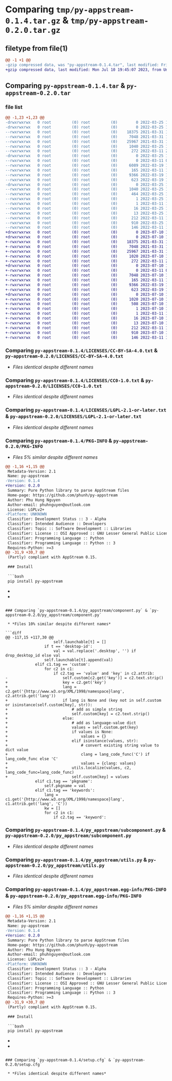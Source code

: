 # Comparing `tmp/py-appstream-0.1.4.tar.gz` & `tmp/py-appstream-0.2.0.tar.gz`

## filetype from file(1)

```diff
@@ -1 +1 @@
-gzip compressed data, was "py-appstream-0.1.4.tar", last modified: Fri Mar 25 14:57:46 2022, max compression
+gzip compressed data, last modified: Mon Jul 10 19:45:07 2023, from Unix
```

## Comparing `py-appstream-0.1.4.tar` & `py-appstream-0.2.0.tar`

### file list

```diff
@@ -1,23 +1,23 @@
-drwxrwxrwx   0 root         (0) root         (0)        0 2022-03-25 14:57:46.812743 py-appstream-0.1.4/
-drwxrwxrwx   0 root         (0) root         (0)        0 2022-03-25 14:57:46.805466 py-appstream-0.1.4/LICENSES/
--rwxrwxrwx   0 root         (0) root         (0)    18375 2021-03-31 15:07:53.000000 py-appstream-0.1.4/LICENSES/CC-BY-SA-4.0.txt
--rwxrwxrwx   0 root         (0) root         (0)     7048 2021-03-31 15:07:53.000000 py-appstream-0.1.4/LICENSES/CC0-1.0.txt
--rwxrwxrwx   0 root         (0) root         (0)    25967 2021-03-31 15:07:53.000000 py-appstream-0.1.4/LICENSES/LGPL-2.1-or-later.txt
--rwxrwxrwx   0 root         (0) root         (0)     1040 2022-03-25 14:57:46.812924 py-appstream-0.1.4/PKG-INFO
--rwxrwxrwx   0 root         (0) root         (0)      272 2022-03-11 21:29:06.000000 py-appstream-0.1.4/README.md
-drwxrwxrwx   0 root         (0) root         (0)        0 2022-03-25 14:57:46.809038 py-appstream-0.1.4/py_appstream/
--rwxrwxrwx   0 root         (0) root         (0)        0 2022-03-11 06:26:48.000000 py-appstream-0.1.4/py_appstream/__init__.py
--rwxrwxrwx   0 root         (0) root         (0)     6089 2022-03-19 16:37:52.000000 py-appstream-0.1.4/py_appstream/component.py
--rwxrwxrwx   0 root         (0) root         (0)      165 2022-03-11 15:49:44.000000 py-appstream-0.1.4/py_appstream/exceptions.py
--rwxrwxrwx   0 root         (0) root         (0)     9366 2022-03-19 16:35:24.000000 py-appstream-0.1.4/py_appstream/subcomponent.py
--rwxrwxrwx   0 root         (0) root         (0)      623 2022-03-19 16:35:24.000000 py-appstream-0.1.4/py_appstream/utils.py
-drwxrwxrwx   0 root         (0) root         (0)        0 2022-03-25 14:57:46.812255 py-appstream-0.1.4/py_appstream.egg-info/
--rwxrwxrwx   0 root         (0) root         (0)     1040 2022-03-25 14:57:46.000000 py-appstream-0.1.4/py_appstream.egg-info/PKG-INFO
--rwxrwxrwx   0 root         (0) root         (0)      464 2022-03-25 14:57:46.000000 py-appstream-0.1.4/py_appstream.egg-info/SOURCES.txt
--rwxrwxrwx   0 root         (0) root         (0)        1 2022-03-25 14:57:46.000000 py-appstream-0.1.4/py_appstream.egg-info/dependency_links.txt
--rwxrwxrwx   0 root         (0) root         (0)        1 2022-03-11 18:03:59.000000 py-appstream-0.1.4/py_appstream.egg-info/not-zip-safe
--rwxrwxrwx   0 root         (0) root         (0)       16 2022-03-25 14:57:46.000000 py-appstream-0.1.4/py_appstream.egg-info/requires.txt
--rwxrwxrwx   0 root         (0) root         (0)       13 2022-03-25 14:57:46.000000 py-appstream-0.1.4/py_appstream.egg-info/top_level.txt
--rwxrwxrwx   0 root         (0) root         (0)      212 2022-03-11 17:36:47.000000 py-appstream-0.1.4/pyproject.toml
--rwxrwxrwx   0 root         (0) root         (0)      910 2022-03-25 14:57:46.813621 py-appstream-0.1.4/setup.cfg
--rwxrwxrwx   0 root         (0) root         (0)      146 2022-03-11 17:29:31.000000 py-appstream-0.1.4/setup.py
+drwxrwxrwx   0 root         (0) root         (0)        0 2023-07-10 19:43:15.000000 py-appstream-0.2.0/
+drwxrwxrwx   0 root         (0) root         (0)        0 2023-07-10 19:43:15.000000 py-appstream-0.2.0/LICENSES/
+-rwxrwxrwx   0 root         (0) root         (0)    18375 2021-03-31 15:07:53.000000 py-appstream-0.2.0/LICENSES/CC-BY-SA-4.0.txt
+-rwxrwxrwx   0 root         (0) root         (0)     7048 2021-03-31 15:07:53.000000 py-appstream-0.2.0/LICENSES/CC0-1.0.txt
+-rwxrwxrwx   0 root         (0) root         (0)    25967 2021-03-31 15:07:53.000000 py-appstream-0.2.0/LICENSES/LGPL-2.1-or-later.txt
+-rwxrwxrwx   0 root         (0) root         (0)     1020 2023-07-10 19:43:15.000000 py-appstream-0.2.0/PKG-INFO
+-rwxrwxrwx   0 root         (0) root         (0)      272 2022-03-11 21:29:06.000000 py-appstream-0.2.0/README.md
+drwxrwxrwx   0 root         (0) root         (0)        0 2023-07-10 19:43:15.000000 py-appstream-0.2.0/py_appstream/
+-rwxrwxrwx   0 root         (0) root         (0)        0 2022-03-11 06:26:48.000000 py-appstream-0.2.0/py_appstream/__init__.py
+-rwxrwxrwx   0 root         (0) root         (0)     7048 2023-07-10 15:14:34.000000 py-appstream-0.2.0/py_appstream/component.py
+-rwxrwxrwx   0 root         (0) root         (0)      165 2022-03-11 15:49:44.000000 py-appstream-0.2.0/py_appstream/exceptions.py
+-rwxrwxrwx   0 root         (0) root         (0)     9366 2022-03-19 16:35:24.000000 py-appstream-0.2.0/py_appstream/subcomponent.py
+-rwxrwxrwx   0 root         (0) root         (0)      623 2022-03-19 16:35:24.000000 py-appstream-0.2.0/py_appstream/utils.py
+drwxrwxrwx   0 root         (0) root         (0)        0 2023-07-10 19:43:15.000000 py-appstream-0.2.0/py_appstream.egg-info/
+-rwxrwxrwx   0 root         (0) root         (0)     1020 2023-07-10 19:43:15.000000 py-appstream-0.2.0/py_appstream.egg-info/PKG-INFO
+-rwxrwxrwx   0 root         (0) root         (0)      508 2023-07-10 19:43:15.000000 py-appstream-0.2.0/py_appstream.egg-info/SOURCES.txt
+-rwxrwxrwx   0 root         (0) root         (0)        1 2023-07-10 19:43:15.000000 py-appstream-0.2.0/py_appstream.egg-info/dependency_links.txt
+-rwxrwxrwx   0 root         (0) root         (0)        1 2022-03-11 18:03:59.000000 py-appstream-0.2.0/py_appstream.egg-info/not-zip-safe
+-rwxrwxrwx   0 root         (0) root         (0)       16 2023-07-10 19:43:15.000000 py-appstream-0.2.0/py_appstream.egg-info/requires.txt
+-rwxrwxrwx   0 root         (0) root         (0)       13 2023-07-10 19:43:15.000000 py-appstream-0.2.0/py_appstream.egg-info/top_level.txt
+-rwxrwxrwx   0 root         (0) root         (0)      212 2022-03-11 17:36:47.000000 py-appstream-0.2.0/pyproject.toml
+-rwxrwxrwx   0 root         (0) root         (0)      910 2023-07-10 19:43:15.000000 py-appstream-0.2.0/setup.cfg
+-rwxrwxrwx   0 root         (0) root         (0)      146 2022-03-11 17:29:31.000000 py-appstream-0.2.0/setup.py
```

### Comparing `py-appstream-0.1.4/LICENSES/CC-BY-SA-4.0.txt` & `py-appstream-0.2.0/LICENSES/CC-BY-SA-4.0.txt`

 * *Files identical despite different names*

### Comparing `py-appstream-0.1.4/LICENSES/CC0-1.0.txt` & `py-appstream-0.2.0/LICENSES/CC0-1.0.txt`

 * *Files identical despite different names*

### Comparing `py-appstream-0.1.4/LICENSES/LGPL-2.1-or-later.txt` & `py-appstream-0.2.0/LICENSES/LGPL-2.1-or-later.txt`

 * *Files identical despite different names*

### Comparing `py-appstream-0.1.4/PKG-INFO` & `py-appstream-0.2.0/PKG-INFO`

 * *Files 5% similar despite different names*

```diff
@@ -1,16 +1,15 @@
 Metadata-Version: 2.1
 Name: py-appstream
-Version: 0.1.4
+Version: 0.2.0
 Summary: Pure Python library to parse AppStream files
 Home-page: https://github.com/phunh/py-appstream
 Author: Phu Hung Nguyen
 Author-email: phuhnguyen@outlook.com
 License: LGPLv2+
-Platform: UNKNOWN
 Classifier: Development Status :: 3 - Alpha
 Classifier: Intended Audience :: Developers
 Classifier: Topic :: Software Development :: Libraries
 Classifier: License :: OSI Approved :: GNU Lesser General Public License v2 or later (LGPLv2+)
 Classifier: Programming Language :: Python
 Classifier: Programming Language :: Python :: 3
 Requires-Python: >=3
@@ -31,9 +30,7 @@
 (Partly) compliant with AppStream 0.15.
 
 ### Install
 
 ```bash
 pip install py-appstream
 ```
-
-
```

### Comparing `py-appstream-0.1.4/py_appstream/component.py` & `py-appstream-0.2.0/py_appstream/component.py`

 * *Files 10% similar despite different names*

```diff
@@ -117,15 +117,30 @@
                     self.launchable[t] = []
                 if t == 'desktop-id':
                     val = val.replace('.desktop', '') if drop_desktop_id else val
                 self.launchable[t].append(val)
             elif c1.tag == 'custom':
                 for c2 in c1:
                     if c2.tag == 'value' and 'key' in c2.attrib:
-                        self.custom[c2.get('key')] = c2.text.strip()
+                        key = c2.get('key')
+                        lang = c2.get('{http://www.w3.org/XML/1998/namespace}lang', c2.attrib.get('lang'))
+                        if lang is None and (key not in self.custom or isinstance(self.custom[key], str)):
+                            # add as simple string
+                            self.custom[key] = c2.text.strip()
+                        else:
+                            # add as language-value dict
+                            values = self.custom.get(key)
+                            if values is None:
+                                values = {}
+                            elif isinstance(values, str):
+                                # convert existing string value to dict value
+                                clang = lang_code_func('C') if lang_code_func else 'C'
+                                values = {clang: values}
+                            utils.localize(values, c2, lang_code_func=lang_code_func)
+                            self.custom[key] = values
             elif c1.tag == 'pkgname':
                 self.pkgname = val
             elif c1.tag == 'keywords':
                 lang = c1.get('{http://www.w3.org/XML/1998/namespace}lang', c1.attrib.get('lang', 'C'))
                 kw = []
                 for c2 in c1:
                     if c2.tag == 'keyword':
```

### Comparing `py-appstream-0.1.4/py_appstream/subcomponent.py` & `py-appstream-0.2.0/py_appstream/subcomponent.py`

 * *Files identical despite different names*

### Comparing `py-appstream-0.1.4/py_appstream/utils.py` & `py-appstream-0.2.0/py_appstream/utils.py`

 * *Files identical despite different names*

### Comparing `py-appstream-0.1.4/py_appstream.egg-info/PKG-INFO` & `py-appstream-0.2.0/py_appstream.egg-info/PKG-INFO`

 * *Files 5% similar despite different names*

```diff
@@ -1,16 +1,15 @@
 Metadata-Version: 2.1
 Name: py-appstream
-Version: 0.1.4
+Version: 0.2.0
 Summary: Pure Python library to parse AppStream files
 Home-page: https://github.com/phunh/py-appstream
 Author: Phu Hung Nguyen
 Author-email: phuhnguyen@outlook.com
 License: LGPLv2+
-Platform: UNKNOWN
 Classifier: Development Status :: 3 - Alpha
 Classifier: Intended Audience :: Developers
 Classifier: Topic :: Software Development :: Libraries
 Classifier: License :: OSI Approved :: GNU Lesser General Public License v2 or later (LGPLv2+)
 Classifier: Programming Language :: Python
 Classifier: Programming Language :: Python :: 3
 Requires-Python: >=3
@@ -31,9 +30,7 @@
 (Partly) compliant with AppStream 0.15.
 
 ### Install
 
 ```bash
 pip install py-appstream
 ```
-
-
```

### Comparing `py-appstream-0.1.4/setup.cfg` & `py-appstream-0.2.0/setup.cfg`

 * *Files identical despite different names*

